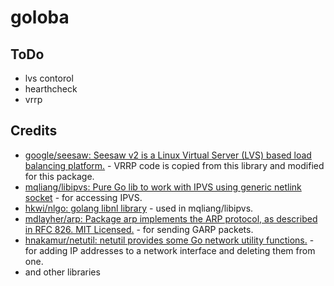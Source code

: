 # goloba


## ToDo

* lvs contorol 
* hearthcheck 
* vrrp 

## Credits

* [google/seesaw: Seesaw v2 is a Linux Virtual Server (LVS) based load balancing platform.](https://github.com/google/seesaw/) - VRRP code is copied from this library and modified for this package.
* [mqliang/libipvs: Pure Go lib to work with IPVS using generic netlink socket](https://github.com/mqliang/libipvs) - for accessing IPVS.
* [hkwi/nlgo: golang libnl library](https://github.com/hkwi/nlgo) - used in mqliang/libipvs.
* [mdlayher/arp: Package arp implements the ARP protocol, as described in RFC 826. MIT Licensed.](https://github.com/mdlayher/arp) - for sending GARP packets.
* [hnakamur/netutil: netutil provides some Go network utility functions.](https://github.com/hnakamur/netutil) - for adding IP addresses to a network interface and deleting them from one.
* and other libraries
